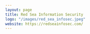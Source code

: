 ```yaml
---
layout: page
title: Red Sea Information Security
logo: "/images/red_sea_infosec.jpeg"
website: https://redseainfosec.com/
---
```

